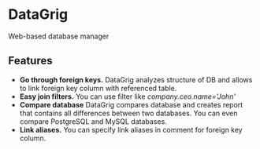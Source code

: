 # DataGrig
Web-based database manager

## Features
* **Go through foreign keys.** DataGrig analyzes structure of DB and allows to link foreign key column with referenced table.
* **Easy join filters.** You can use filter like *company.ceo.name='John'*
* **Compare database** DataGrig compares database and creates report that contains all differences between two databases. You can even compare PostgreSQL and MySQL databases.
* **Link aliases.** You can specify link aliases in comment for foreign key column.
